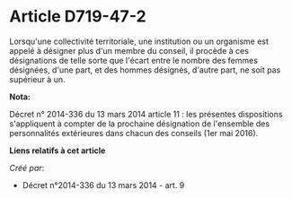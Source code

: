 # Article D719-47-2

Lorsqu'une  collectivité territoriale, une institution ou un organisme est appelé à  désigner plus d'un membre du conseil, il
procède à ces désignations de  telle sorte que l'écart entre le nombre des femmes désignées, d'une  part, et des hommes
désignés, d'autre part, ne soit pas supérieur à un.

**Nota:**

Décret n° 2014-336 du 13 mars 2014 article 11 : les présentes dispositions s'appliquent à compter de la prochaine désignation
de l'ensemble des personnalités extérieures dans chacun des conseils (1er mai 2016).

**Liens relatifs à cet article**

_Créé par_:

  - Décret n°2014-336 du 13 mars 2014 - art. 9
